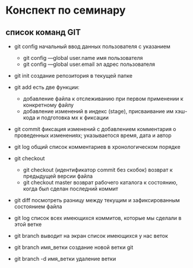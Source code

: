 # Конспект по семинару 

## список команд GIT

* git config начальный ввод данных пользователя с указанием
    - git config —global user.name имя пользователя
    - git config —global user.email эл адрес пользователя

* git init создание репозитория в текущей папке

* git add  есть две функции:
    - добавление файла к отслеживанию при первом применении к конкретному файлу
    - добавление изменений в индекс (stage), присваивание им хэш-кода и подготовка мх к фиксации

* git commit фиксация изменений с добавлением комментария о проведенных изменениях; указываетося время, дата и автор 

* git log общий список комментариев в хронологическом порядке

* git checkout 
    - git checkout (идентификатор commit без скобок) возврат к предыдущей версии файла 
    - git checkout master возврат рабочего каталога к состоянию, когда был сделан последний коммит

* git diff посмотреть разницу между текущим и зафиксированным состоянием файла

* git log список всех имеющихся коммитов, которые мы сделали в этой ветке

* git branch выводит на экран список имеющихся у нас веток

* git branch имя_ветки создание новой ветки git

* git branch -d имя_ветки удаление ветки

